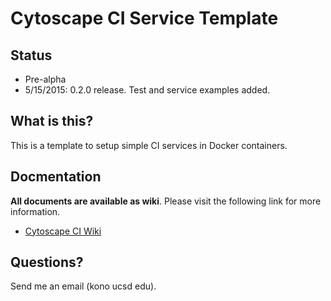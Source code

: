 # Cytoscape CI Service Template

## Status
* Pre-alpha
* 5/15/2015: 0.2.0 release.  Test and service examples added.

## What is this?
This is a template to setup simple CI services in Docker containers.

## Docmentation
__All documents are available as wiki__.  Please visit the following link for more information.

* [Cytoscape CI Wiki](https://github.com/idekerlab/ci-service-template/wiki)

## Questions?
Send me an email (kono ucsd edu).